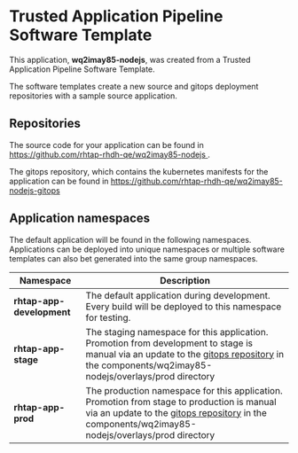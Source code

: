 # Trusted Application Pipeline Software Template

This application, **wq2imay85-nodejs**, was created from a Trusted Application Pipeline Software Template.

The software templates create a new source and gitops deployment repositories with a sample source application. 

## Repositories

The source code for your application can be found in [https://github.com/rhtap-rhdh-qe/wq2imay85-nodejs ](https://github.com/rhtap-rhdh-qe/wq2imay85-nodejs ).
 
The gitops repository, which contains the kubernetes manifests for the application can be found in 
[https://github.com/rhtap-rhdh-qe/wq2imay85-nodejs-gitops ](https://github.com/rhtap-rhdh-qe/wq2imay85-nodejs-gitops ) 

## Application namespaces 

The default application will be found in the following namespaces. Applications can be deployed into unique namespaces or multiple software templates can also bet generated into the same group namespaces.  

|  Namespace   |  Description   |  
| -------- | -------- |   
| **rhtap-app-development** | The default application during development. Every build will be deployed to this namespace for testing. | 
| **rhtap-app-stage** | The staging namespace for this application. Promotion from development to stage is manual via an update to the [gitops repository](https://github.com/rhtap-rhdh-qe/wq2imay85-nodejs-gitops ) in the components/wq2imay85-nodejs/overlays/prod directory |  
| **rhtap-app-prod** | The production namespace for this application. Promotion from stage to production is manual via an update to the [gitops repository](https://github.com/rhtap-rhdh-qe/wq2imay85-nodejs-gitops ) in the components/wq2imay85-nodejs/overlays/prod directory | 